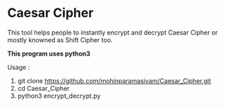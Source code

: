 # Caesar Cipher

This tool helps people to instantly encrypt and decrypt Caesar Cipher or mostly knowned as Shift Cipher too.

<b> This program uses python3 </b>

Usage : 

1) git clone https://github.com/mohinparamasivam/Caesar_Cipher.git
2) cd Caesar_Cipher
3) python3 encrypt_decrypt.py





          
